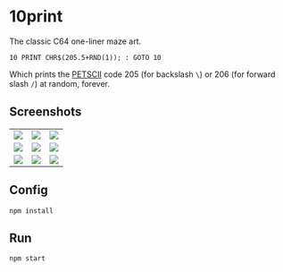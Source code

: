 # 10print

The classic C64 one-liner maze art.

```basic
10 PRINT CHR$(205.5+RND(1)); : GOTO 10
```

Which prints the [PETSCII](https://sta.c64.org/cbm64pet.html) code 205 (for backslash `\`) or 206 (for forward slash `/`) at random, forever.

## Screenshots

|                             |                             |                             |
| --------------------------- | --------------------------- | --------------------------- |
| ![](screenshots/out-01.png) | ![](screenshots/out-02.png) | ![](screenshots/out-03.png) |
| ![](screenshots/out-04.png) | ![](screenshots/out-05.png) | ![](screenshots/out-06.png) |
| ![](screenshots/out-07.png) | ![](screenshots/out-08.png) | ![](screenshots/out-09.png) |

## Config

```
npm install
```

## Run

```
npm start
```
